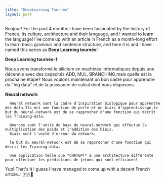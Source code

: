 ```yaml
---
title: "DeepLearning Tournée"
layout: post
---
```

Bonjour! 
    For the past 4 months I have been fascinated by the history of France, its culture, architecture and their language, and I wanted to learn the language! I've come up with an article in French as a month-long effort to learn basic grammar and sentence structure, and here it is and i have named this series as **Deep Learning tournée**! 
    
**Deep Learning tournée-1**

Nous avons transformé le silicium en machines informatiques depuis une décennie avec des capacités ADD, MUL, BRANCHING,mais quelle est la prochaine étape? 
Nous voulons maintenant un bon cadre pour apprendre du "big data" et de la puissance de calcul dont nous disposons.

**Neural network**

      Neural network sont la cadre d'inspiration biologique pour apprendre des data,Ils ont une fonction de perte et un biais d’apprentissage,le but du neural-network est de se rapprocher d'une fonction qui décrit les Training-data.
      
      Neurons sont l'unité de base du neural-network qui effectue la multiplication des poids et l'addition des biais. 
      Biais sont l'unité d'erreur du network.
      
      le but du neural-network est de se rapprocher d'une fonction qui décrit les Training-data.
      
      Une application telle que *CHATGPT* a une architecture differente pour effectuer les prédictions de jetons qui sont efficaces!

Yup! That's it I guess I have managed to come up with a decent French article..!  🇫🇷🙂

